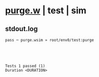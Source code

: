 # [purge.w](../../../../examples/tests/valid/purge.w) | test | sim

## stdout.log
```log
pass ─ purge.wsim » root/env0/test:purge
 




Tests 1 passed (1) 
Duration <DURATION>

```

